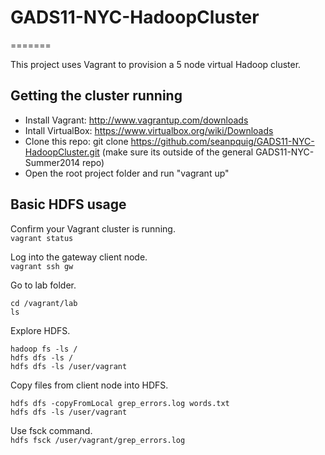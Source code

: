 # GADS11-NYC-HadoopCluster
=======

This project uses Vagrant to provision a 5 node virtual Hadoop cluster.

## Getting the cluster running

* Install Vagrant:  http://www.vagrantup.com/downloads
* Intall VirtualBox:  https://www.virtualbox.org/wiki/Downloads
* Clone this repo:  git clone https://github.com/seanpquig/GADS11-NYC-HadoopCluster.git  (make sure its outside of the general GADS11-NYC-Summer2014 repo)
* Open the root project folder and run "vagrant up"


## Basic HDFS usage
Confirm your Vagrant cluster is running.  
```vagrant status```

Log into the gateway client node.  
```vagrant ssh gw```

Go to lab folder.  
    
    cd /vagrant/lab
    ls

Explore HDFS.

    hadoop fs -ls /
    hdfs dfs -ls /  
    hdfs dfs -ls /user/vagrant

Copy files from client node into HDFS. 

    hdfs dfs -copyFromLocal grep_errors.log words.txt
    hdfs dfs -ls /user/vagrant

Use fsck command.  
```hdfs fsck /user/vagrant/grep_errors.log```


